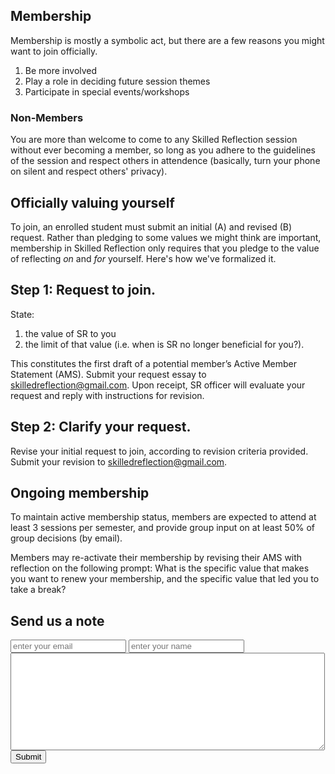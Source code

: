 
## Membership  

Membership is mostly a symbolic act, but there are a few reasons you might want to join officially.

1. Be more involved
2. Play a role in deciding future session themes
3. Participate in special events/workshops

### Non-Members  
You are more than welcome to come to any Skilled Reflection session 
without ever becoming a member,
so long as you adhere to the guidelines of the session and respect others in attendence 
(basically, turn your phone on silent and respect others' privacy).

## Officially valuing yourself  

To join, an enrolled student must submit an initial (A) and revised (B) request. 
Rather than pledging to some values we might think are important, 
membership in Skilled Reflection only requires that you pledge to 
the value of reflecting *on* and *for* yourself.
Here's how we've formalized it.

## Step 1:	Request to join. 

State:  

1) the value of SR to you  
2) the limit of that value (i.e. when is SR no longer beneficial for you?). 

This constitutes the first draft of a potential member’s Active Member Statement (AMS). 
Submit your request essay to skilledreflection@gmail.com. 
Upon receipt, SR officer will evaluate your request and reply with instructions for revision.

## Step 2:	Clarify your request.  

Revise your initial request to join, 
according to revision criteria provided. 
Submit your revision to skilledreflection@gmail.com.

## Ongoing membership
To maintain active membership status, 
members are expected to attend at least 3 sessions per semester,
and provide group input on at least 50% of group decisions (by email). 

Members may re-activate their membership by revising their AMS with reflection on the following prompt:
What is the specific value that makes you want to renew your membership, and 
the specific value that led you to take a break?

<form action="https://app.99inbound.com/api/e/4kUnyJQ0" method="POST" target="_blank">
  <h2>Send us a note</h2>
  <input type="email" name="email" placeholder="enter your email" required>
  <input type="text" name="name" placeholder="enter your name" required>
  <textarea name="message" cols="60" rows="10"></textarea>
  <button>Submit</button>
</form>
